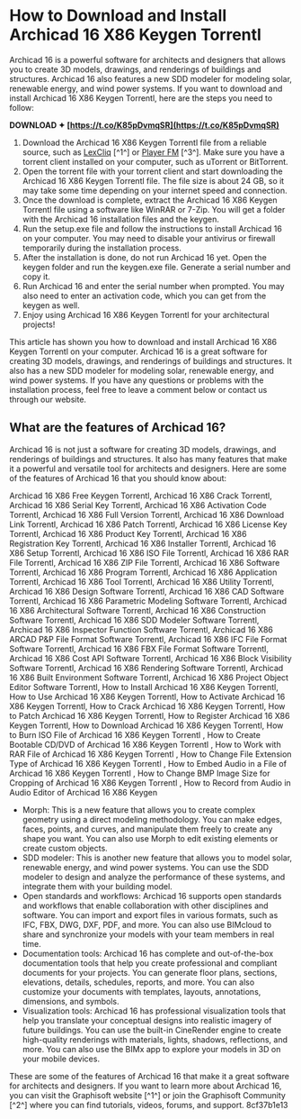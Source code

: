 
 
# How to Download and Install Archicad 16 X86 Keygen Torrentl
  
Archicad 16 is a powerful software for architects and designers that allows you to create 3D models, drawings, and renderings of buildings and structures. Archicad 16 also features a new SDD modeler for modeling solar, renewable energy, and wind power systems. If you want to download and install Archicad 16 X86 Keygen Torrentl, here are the steps you need to follow:
 
**DOWNLOAD ✦ [https://t.co/K85pDvmqSR](https://t.co/K85pDvmqSR)**


  
1. Download the Archicad 16 X86 Keygen Torrentl file from a reliable source, such as [LexCliq](https://lexcliq.com/archicad-16-x86-free-keygen-torrentl/) [^1^] or [Player FM](https://player.fm/series/amphibious-housing-in-the-netherlands-architecture-and-urbanism-on-the-water/graphisoft-archicad-16-64-bit-crack-keygen-free-torrent) [^3^]. Make sure you have a torrent client installed on your computer, such as uTorrent or BitTorrent.
2. Open the torrent file with your torrent client and start downloading the Archicad 16 X86 Keygen Torrentl file. The file size is about 24 GB, so it may take some time depending on your internet speed and connection.
3. Once the download is complete, extract the Archicad 16 X86 Keygen Torrentl file using a software like WinRAR or 7-Zip. You will get a folder with the Archicad 16 installation files and the keygen.
4. Run the setup.exe file and follow the instructions to install Archicad 16 on your computer. You may need to disable your antivirus or firewall temporarily during the installation process.
5. After the installation is done, do not run Archicad 16 yet. Open the keygen folder and run the keygen.exe file. Generate a serial number and copy it.
6. Run Archicad 16 and enter the serial number when prompted. You may also need to enter an activation code, which you can get from the keygen as well.
7. Enjoy using Archicad 16 X86 Keygen Torrentl for your architectural projects!

This article has shown you how to download and install Archicad 16 X86 Keygen Torrentl on your computer. Archicad 16 is a great software for creating 3D models, drawings, and renderings of buildings and structures. It also has a new SDD modeler for modeling solar, renewable energy, and wind power systems. If you have any questions or problems with the installation process, feel free to leave a comment below or contact us through our website.
  
## What are the features of Archicad 16?
  
Archicad 16 is not just a software for creating 3D models, drawings, and renderings of buildings and structures. It also has many features that make it a powerful and versatile tool for architects and designers. Here are some of the features of Archicad 16 that you should know about:
 
Archicad 16 X86 Free Keygen Torrentl,  Archicad 16 X86 Crack Torrentl,  Archicad 16 X86 Serial Key Torrentl,  Archicad 16 X86 Activation Code Torrentl,  Archicad 16 X86 Full Version Torrentl,  Archicad 16 X86 Download Link Torrentl,  Archicad 16 X86 Patch Torrentl,  Archicad 16 X86 License Key Torrentl,  Archicad 16 X86 Product Key Torrentl,  Archicad 16 X86 Registration Key Torrentl,  Archicad 16 X86 Installer Torrentl,  Archicad 16 X86 Setup Torrentl,  Archicad 16 X86 ISO File Torrentl,  Archicad 16 X86 RAR File Torrentl,  Archicad 16 X86 ZIP File Torrentl,  Archicad 16 X86 Software Torrentl,  Archicad 16 X86 Program Torrentl,  Archicad 16 X86 Application Torrentl,  Archicad 16 X86 Tool Torrentl,  Archicad 16 X86 Utility Torrentl,  Archicad 16 X86 Design Software Torrentl,  Archicad 16 X86 CAD Software Torrentl,  Archicad 16 X86 Parametric Modeling Software Torrentl,  Archicad 16 X86 Architectural Software Torrentl,  Archicad 16 X86 Construction Software Torrentl,  Archicad 16 X86 SDD Modeler Software Torrentl,  Archicad 16 X86 Inspector Function Software Torrentl,  Archicad 16 X86 ARCAD P&P File Format Software Torrentl,  Archicad 16 X86 IFC File Format Software Torrentl,  Archicad 16 X86 FBX File Format Software Torrentl,  Archicad 16 X86 Cost API Software Torrentl,  Archicad 16 X86 Block Visibility Software Torrentl,  Archicad 16 X86 Rendering Software Torrentl,  Archicad 16 X86 Built Environment Software Torrentl,  Archicad 16 X86 Project Object Editor Software Torrentl,  How to Install Archicad 16 X86 Keygen Torrentl,  How to Use Archicad 16 X86 Keygen Torrentl,  How to Activate Archicad 16 X86 Keygen Torrentl,  How to Crack Archicad 16 X86 Keygen Torrentl,  How to Patch Archicad 16 X86 Keygen Torrentl,  How to Register Archicad 16 X86 Keygen Torrentl,  How to Download Archicad 16 X86 Keygen Torrentl,  How to Burn ISO File of Archicad 16 X86 Keygen Torrentl ,  How to Create Bootable CD/DVD of Archicad 16 X86 Keygen Torrentl ,  How to Work with RAR File of Archicad 16 X86 Keygen Torrentl ,  How to Change File Extension Type of Archicad 16 X86 Keygen Torrentl ,  How to Embed Audio in a File of Archicad 16 X86 Keygen Torrentl ,  How to Change BMP Image Size for Cropping of Archicad 16 X86 Keygen Torrentl ,  How to Record from Audio in Audio Editor of Archicad 16 X86 Keygen

- Morph: This is a new feature that allows you to create complex geometry using a direct modeling methodology. You can make edges, faces, points, and curves, and manipulate them freely to create any shape you want. You can also use Morph to edit existing elements or create custom objects.
- SDD modeler: This is another new feature that allows you to model solar, renewable energy, and wind power systems. You can use the SDD modeler to design and analyze the performance of these systems, and integrate them with your building model.
- Open standards and workflows: Archicad 16 supports open standards and workflows that enable collaboration with other disciplines and software. You can import and export files in various formats, such as IFC, FBX, DWG, DXF, PDF, and more. You can also use BIMcloud to share and synchronize your models with your team members in real time.
- Documentation tools: Archicad 16 has complete and out-of-the-box documentation tools that help you create professional and compliant documents for your projects. You can generate floor plans, sections, elevations, details, schedules, reports, and more. You can also customize your documents with templates, layouts, annotations, dimensions, and symbols.
- Visualization tools: Archicad 16 has professional visualization tools that help you translate your conceptual designs into realistic imagery of future buildings. You can use the built-in CineRender engine to create high-quality renderings with materials, lights, shadows, reflections, and more. You can also use the BIMx app to explore your models in 3D on your mobile devices.

These are some of the features of Archicad 16 that make it a great software for architects and designers. If you want to learn more about Archicad 16, you can visit the Graphisoft website [^1^] or join the Graphisoft Community [^2^] where you can find tutorials, videos, forums, and support.
 8cf37b1e13
 

